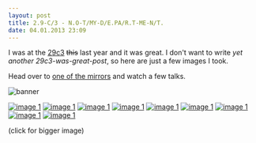 ```yaml
---
layout: post
title: 2.9-C/3 - N.O-T/MY-D/E.PA/R.T-ME-N/T.
date: 04.01.2013 23:09
---
```


I was at the [29c3][wiki] <del>this</del> last year and it was great.
I don't want to write _yet another 29c3-was-great-post_, so here are just a few images I took.

Head over to [one of the mirrors][mirror] and watch a few talks.

![banner](//tmp.fnordig.de/29c3/img/29c3-fullbanner.png)

[![image 1](//tmp.fnordig.de/29c3/img/th-2012-12-27_10-31-18_Foto.jpg)](//tmp.fnordig.de/29c3/img/2012-12-27_10-31-18_Foto.jpg)
[![image 1](//tmp.fnordig.de/29c3/img/th-2012-12-27_23-49-48_Foto.jpg)](//tmp.fnordig.de/29c3/img/2012-12-27_23-49-48_Foto.jpg)
[![image 1](//tmp.fnordig.de/29c3/img/th-2012-12-29_20-07-50_Foto.jpg)](//tmp.fnordig.de/29c3/img/2012-12-29_20-07-50_Foto.jpg)
[![image 1](//tmp.fnordig.de/29c3/img/th-2012-12-29_20-08-32_Foto.jpg)](//tmp.fnordig.de/29c3/img/2012-12-29_20-08-32_Foto.jpg)
[![image 1](//tmp.fnordig.de/29c3/img/th-2012-12-29_20-34-16_Foto.jpg)](//tmp.fnordig.de/29c3/img/2012-12-29_20-34-16_Foto.jpg)
[![image 1](//tmp.fnordig.de/29c3/img/th-2012-12-30_11-18-30_Foto.jpg)](//tmp.fnordig.de/29c3/img/2012-12-30_11-18-30_Foto.jpg)
[![image 1](//tmp.fnordig.de/29c3/img/th-2012-12-30_15-11-39_Foto.jpg)](//tmp.fnordig.de/29c3/img/2012-12-30_15-11-39_Foto.jpg)
[![image 1](//tmp.fnordig.de/29c3/img/th-2012-12-30_19-53-59_Foto.jpg)](//tmp.fnordig.de/29c3/img/2012-12-30_19-53-59_Foto.jpg)
[![image 1](//tmp.fnordig.de/29c3/img/th-2012-12-30_19-54-38_Foto.jpg)](//tmp.fnordig.de/29c3/img/2012-12-30_19-54-38_Foto.jpg)

(click for bigger image)

[wiki]: https://events.ccc.de/congress/2012/wiki/Main_Page
[mirror]: http://media.ccc.de/browse/congress/2012/index.html
